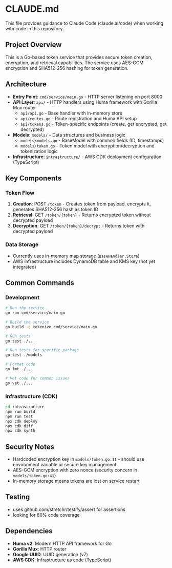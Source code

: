 # CLAUDE.md

This file provides guidance to Claude Code (claude.ai/code) when working with code in this repository.

## Project Overview

This is a Go-based token service that provides secure token creation, encryption, and retrieval capabilities. The service uses AES-GCM encryption and SHA512-256 hashing for token generation.

## Architecture

- **Entry Point**: `cmd/service/main.go` - HTTP server listening on port 8000
- **API Layer**: `api/` - HTTP handlers using Huma framework with Gorilla Mux router
  - `api/api.go` - Base handler with in-memory store
  - `api/routes.go` - Route registration and Huma API setup
  - `api/tokens.go` - Token-specific endpoints (create, get encrypted, get decrypted)
- **Models**: `models/` - Data structures and business logic
  - `models/models.go` - BaseModel with common fields (ID, timestamps)
  - `models/token.go` - Token model with encryption/decryption and tokenization logic
- **Infrastructure**: `intrastructure/` - AWS CDK deployment configuration (TypeScript)

## Key Components

### Token Flow
1. **Creation**: POST `/token` - Creates token from payload, encrypts it, generates SHA512-256 hash as token ID
2. **Retrieval**: GET `/token/{token}` - Returns encrypted token without decrypted payload
3. **Decryption**: GET `/token/{token}/decrypt` - Returns token with decrypted payload

### Data Storage
- Currently uses in-memory map storage (`BaseHandler.Store`)
- AWS infrastructure includes DynamoDB table and KMS key (not yet integrated)

## Common Commands

### Development
```bash
# Run the service
go run cmd/service/main.go

# Build the service
go build -o tokenize cmd/service/main.go

# Run tests
go test ./...

# Run tests for specific package
go test ./models

# Format code
go fmt ./...

# Vet code for common issues
go vet ./...
```

### Infrastructure (CDK)
```bash
cd intrastructure
npm run build
npm run test
npx cdk deploy
npx cdk diff
npx cdk synth
```

## Security Notes

- Hardcoded encryption key in `models/token.go:11` - should use environment variable or secure key management
- AES-GCM encryption with zero nonce (security concern in `models/token.go:41`)
- In-memory storage means tokens are lost on service restart

## Testing
- uses github.com/stretchr/testify/assert for assertions
- looking for 80% code coverage

## Dependencies

- **Huma v2**: Modern HTTP API framework for Go
- **Gorilla Mux**: HTTP router
- **Google UUID**: UUID generation (v7)
- **AWS CDK**: Infrastructure as code (TypeScript)